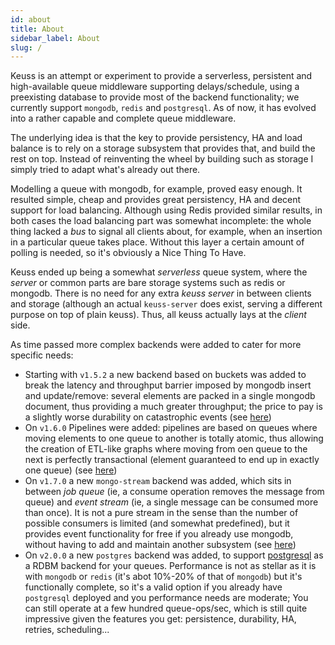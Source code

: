 ```yaml
---
id: about
title: About
sidebar_label: About
slug: /
---
```


Keuss is an attempt or experiment to provide a serverless, persistent and high-available queue middleware supporting
delays/schedule, using a preexisting database to provide most of the backend functionality; we currently support
`mongodb`, `redis` and `postgresql`. As of now, it has evolved into a rather capable and complete queue middleware.

The underlying idea is that the key to provide persistency, HA and load balance is to rely on a storage subsystem that
provides that, and build the rest on top. Instead of reinventing the wheel by building such as storage I simply tried
to adapt what's already out there.

Modelling a queue with mongodb, for example, proved easy enough. It resulted simple, cheap and provides great persistency, HA and decent support for load balancing. Although using Redis provided similar results, in both cases the load balancing part was somewhat incomplete: the whole thing lacked a *bus* to signal all clients about, for example, when an insertion in a particular queue takes place. Without this layer a certain amount of polling is needed, so it's obviously a Nice Thing To Have.

Keuss ended up being a somewhat *serverless* queue system, where the *server* or common parts are bare storage systems such as redis or mongodb. There is no need for any extra *keuss server* in between clients and storage (although an actual `keuss-server` does exist, serving a different purpose on top of plain keuss). Thus, all keuss actually lays at the *client* side.

As time passed more complex backends were added to cater for more specific needs: 

* Starting with `v1.5.2` a new backend based on buckets was added to break the latency and throughput barrier imposed by mongodb 
  insert and update/remove: several elements are packed in a single mongodb document, thus providing a much greater throughput; the price to pay is a slightly worse durability on catastrophic events (see [here](/docs/usage/buckets))
* On `v1.6.0` Pipelines were added: pipelines are based on queues where moving elements to one queue to another is totally atomic, 
  thus allowing the creation of ETL-like graphs where moving from oen queue to the next is perfectly transactional (element guaranteed to end up in exactly one queue) (see [here](/docs/usage/pipelines/about))
* On `v1.7.0` a new `mongo-stream` backend was added, which sits in between *job queue* (ie, a consume operation removes the message
  from queue) and *event stream* (ie, a single message can be consumed more than once). It is not a pure stream in the sense than 
  the number of possible consumers is limited (and somewhat predefined), but it provides event functionality for free if you already
  use mongodb, without having to add and maintain another subsystem (see [here](/docs/usage/streaming/stream-mongo))
* On `v2.0.0` a new `postgres` backend was added, to support [postgresql](https://www.postgresql.org) as a RDBM backend for your queues.
Performance is not as stellar as it is with `mongodb` or `redis` (it's abot 10%-20% of that of `mongodb`) but it's functionally complete, 
so it's a valid option if you already have `postgresql` deployed and you performance needs are moderate; You can still operate at a few 
hundred queue-ops/sec, which is still quite impressive given the features you get: persistence, durability, HA, retries, scheduling...
